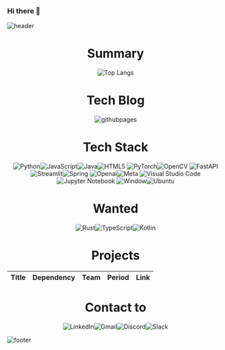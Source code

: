 ### Hi there 👋

<!--
**Blessian/Blessian** is a ✨ _special_ ✨ repository because its `README.md` (this file) appears on your GitHub profile.

Here are some ideas to get you started:

- 🔭 I’m currently working on ...
- 🌱 I’m currently learning ...
- 👯 I’m looking to collaborate on ...
- 🤔 I’m looking for help with ...
- 💬 Ask me about ...
- 📫 How to reach me: ...
- 😄 Pronouns: ...
- ⚡ Fun fact: ...
-->

![header](https://capsule-render.vercel.app/api?type=waving&color=timeGradient&section=header&text=Blessian's%20Archive&fontAlign=50&&animation=twinkling&reversal=true)

<div align="center">

# Summary
![Top Langs](https://github-readme-stats.vercel.app/api/top-langs/?username=blessian&layout=compact&theme=dark)

# Tech Blog
![githubpages](https://img.shields.io/badge/githubpages-222222.svg?style=for-the-badge&logo=githubpages&logoColor=#222222)

# Tech Stack
![Python](https://img.shields.io/badge/python-3776AB?style=for-the-badge&logo=python&logoColor=ffdd54)![JavaScript](https://img.shields.io/badge/javascript-%23323330.svg?style=for-the-badge&logo=javascript&logoColor=%23F7DF1E)![Java](https://img.shields.io/badge/java-%23ED8B00.svg?style=for-the-badge&logo=openjdk&logoColor=white)![HTML5](https://img.shields.io/badge/html5-%23E34F26.svg?style=for-the-badge&logo=html5&logoColor=white)
![PyTorch](https://img.shields.io/badge/PyTorch-%23EE4C2C.svg?style=for-the-badge&logo=PyTorch&logoColor=white)![OpenCV](https://img.shields.io/badge/opencv-%23white.svg?style=for-the-badge&logo=opencv&logoColor=white)
![FastAPI](https://img.shields.io/badge/FastAPI-005571?style=for-the-badge&logo=fastapi)![Streamlit](https://img.shields.io/badge/streamlit-FF4B4B?style=for-the-badge&logo=streamlit&logoColor=white)![Spring](https://img.shields.io/badge/spring-%236DB33F.svg?style=for-the-badge&logo=spring&logoColor=white)
![Openai](https://img.shields.io/badge/openai-412991?style=for-the-badge&logo=openai&logoColor=white)![Meta](https://img.shields.io/badge/meta-0467DF?style=for-the-badge&logo=meta&logoColor=white)
![Visual Studio Code](https://img.shields.io/badge/Visual%20Studio%20Code-0078d7.svg?style=for-the-badge&logo=visual-studio-code&logoColor=white)![Jupyter Notebook](https://img.shields.io/badge/jupyter-%23FA0F00.svg?style=for-the-badge&logo=jupyter&logoColor=white)
![Window](https://img.shields.io/badge/windows-0078D4.svg?style=for-the-badge&logo=windows&logoColor=#0078D4)![Ubuntu](https://img.shields.io/badge/ubuntu-E95420.svg?style=for-the-badge&logo=ubuntu&logoColor=white)

# Wanted
![Rust](https://img.shields.io/badge/rust-%23000000.svg?style=for-the-badge&logo=rust&logoColor=white)![TypeScript](https://img.shields.io/badge/typescript-%23007ACC.svg?style=for-the-badge&logo=typescript&logoColor=white)![Kotlin](https://img.shields.io/badge/kotlin-%237F52FF.svg?style=for-the-badge&logo=kotlin&logoColor=white)



# Projects
| Title | Dependency | Team | Period | Link |
| ------ | ------ | ------ | ------ | ------ |

# Contact to
![LinkedIn](https://img.shields.io/badge/linkedin-%230077B5.svg?style=for-the-badge&logo=linkedin&logoColor=white)![Gmail](https://img.shields.io/badge/Gmail-D14836?style=for-the-badge&logo=gmail&logoColor=white)![Discord](https://img.shields.io/badge/Discord-%235865F2.svg?style=for-the-badge&logo=discord&logoColor=white)![Slack](https://img.shields.io/badge/Slack-4A154B.svg?style=for-the-badge&logo=slack&logoColor=white)

</div>

![footer](https://capsule-render.vercel.app/api?type=waving&color=timeGradient&section=footer&fontAlign=50&&animation=twinkling&reversal=true)
